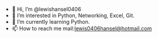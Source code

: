 - 👋 Hi, I’m @lewishansel0406
- 👀 I’m interested in Python, Networking, Excel, Git.
- 🌱 I’m currently learning Python.
- 📫 How to reach me mail:lewis0406hansel@hotmail.com 

<!---
lewishansel0406/lewishansel0406 is a ✨ special ✨ repository because its `README.md` (this file) appears on your GitHub profile.
You can click the Preview link to take a look at your changes.
--->
